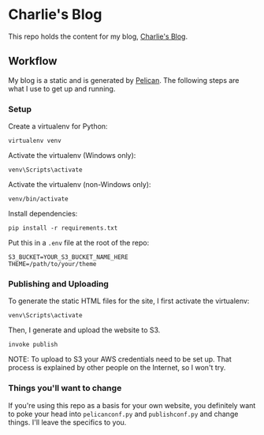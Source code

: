 # Charlie's Blog

This repo holds the content for my blog, [Charlie's Blog](https://charlie.flopside.dev/).

## Workflow

My blog is a static and is generated by [Pelican](https://blog.getpelican.com/). The following
steps are what I use to get up and running.

### Setup

Create a virtualenv for Python:

```
virtualenv venv
```

Activate the virtualenv (Windows only):

```
venv\Scripts\activate
```

Activate the virtualenv (non-Windows only):

```
venv/bin/activate
```

Install dependencies:

```
pip install -r requirements.txt
```

Put this in a `.env` file at the root of the repo:

```
S3_BUCKET=YOUR_S3_BUCKET_NAME_HERE
THEME=/path/to/your/theme
```

### Publishing and Uploading

To generate the static HTML files for the site, I first activate the virtualenv:

```
venv\Scripts\activate
```

Then, I generate and upload the website to S3.

```
invoke publish
```

NOTE: To upload to S3 your AWS credentials need to be set up. That process
is explained by other people on the Internet, so I won't try.

### Things you'll want to change

If you're using this repo as a basis for your own website, you definitely want
to poke your head into `pelicanconf.py` and `publishconf.py` and change things.
I'll leave the specifics to you.
